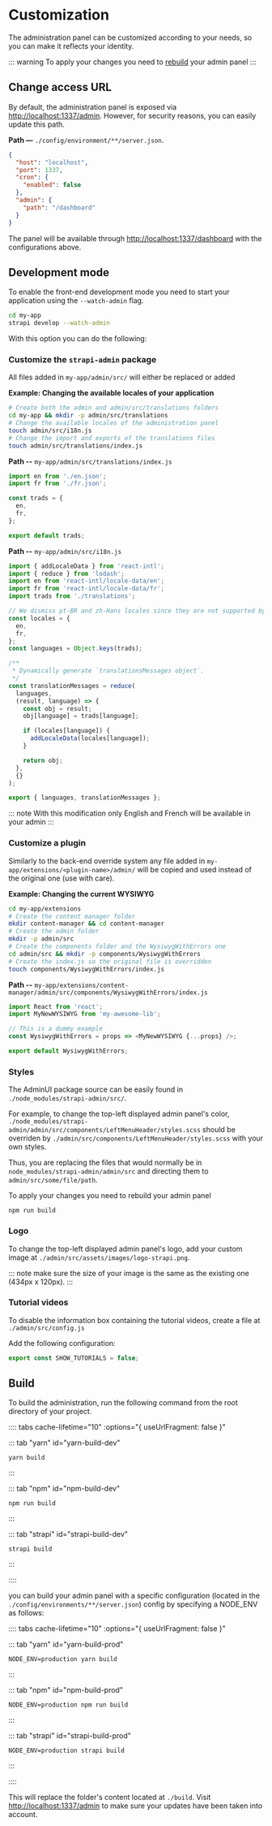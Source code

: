 # Customization

The administration panel can be customized according to your needs, so you can make it reflects your identity.

::: warning
To apply your changes you need to [rebuild](#build) your admin panel
:::

## Change access URL

By default, the administration panel is exposed via [http://localhost:1337/admin](http://localhost:1337/admin). However, for security reasons, you can easily update this path.

**Path —** `./config/environment/**/server.json`.

```json
{
  "host": "localhost",
  "port": 1337,
  "cron": {
    "enabled": false
  },
  "admin": {
    "path": "/dashboard"
  }
}
```

The panel will be available through [http://localhost:1337/dashboard](http://localhost:1337/dashboard) with the configurations above.

## Development mode

To enable the front-end development mode you need to start your application using the `--watch-admin` flag.

```bash
cd my-app
strapi develop --watch-admin
```

With this option you can do the following:

### Customize the `strapi-admin` package

All files added in `my-app/admin/src/` will either be replaced or added

**Example: Changing the available locales of your application**

```bash
# Create both the admin and admin/src/translations folders
cd my-app && mkdir -p admin/src/translations
# Change the available locales of the administration panel
touch admin/src/i18n.js
# Change the import and exports of the translations files
touch admin/src/translations/index.js
```

**Path --** `my-app/admin/src/translations/index.js`

```js
import en from './en.json';
import fr from './fr.json';

const trads = {
  en,
  fr,
};

export default trads;
```

**Path --** `my-app/admin/src/i18n.js`

```js
import { addLocaleData } from 'react-intl';
import { reduce } from 'lodash';
import en from 'react-intl/locale-data/en';
import fr from 'react-intl/locale-data/fr';
import trads from './translations';

// We dismiss pt-BR and zh-Hans locales since they are not supported by react-intl
const locales = {
  en,
  fr,
};
const languages = Object.keys(trads);

/**
 * Dynamically generate `translationsMessages object`.
 */
const translationMessages = reduce(
  languages,
  (result, language) => {
    const obj = result;
    obj[language] = trads[language];

    if (locales[language]) {
      addLocaleData(locales[language]);
    }

    return obj;
  },
  {}
);

export { languages, translationMessages };
```

::: note
With this modification only English and French will be available in your admin
:::

### Customize a plugin

Similarly to the back-end override system any file added in `my-app/extensions/<plugin-name>/admin/` will be copied and used instead of the original one (use with care).

**Example: Changing the current WYSIWYG**

```bash
cd my-app/extensions
# Create the content manager folder
mkdir content-manager && cd content-manager
# Create the admin folder
mkdir -p admin/src
# Create the components folder and the WysiwygWithErrors one
cd admin/src && mkdir -p components/WysiwygWithErrors
# Create the index.js so the original file is overridden
touch components/WysiwygWithErrors/index.js
```

**Path --** `my-app/extensions/content-manager/admin/src/components/WysiwygWithErrors/index.js`

```js
import React from 'react';
import MyNewWYSIWYG from 'my-awesome-lib';

// This is a dummy example
const WysiwygWithErrors = props => <MyNewWYSIWYG {...props} />;

export default WysiwygWithErrors;
```

### Styles

The AdminUI package source can be easily found in `./node_modules/strapi-admin/src/`.

For example, to change the top-left displayed admin panel's color, `./node_modules/strapi-admin/admin/src/components/LeftMenuHeader/styles.scss` should be overriden by `./admin/src/components/LeftMenuHeader/styles.scss` with your own styles.

Thus, you are replacing the files that would normally be in `node_modules/strapi-admin/admin/src` and directing them to `admin/src/some/file/path`.

To apply your changes you need to rebuild your admin panel

```
npm run build
```

### Logo

To change the top-left displayed admin panel's logo, add your custom image at `./admin/src/assets/images/logo-strapi.png`.

::: note
make sure the size of your image is the same as the existing one (434px x 120px).
:::

### Tutorial videos

To disable the information box containing the tutorial videos, create a file at `./admin/src/config.js`

Add the following configuration:

```js
export const SHOW_TUTORIALS = false;
```

## Build

To build the administration, run the following command from the root directory of your project.

:::: tabs cache-lifetime="10" :options="{ useUrlFragment: false }"

::: tab "yarn" id="yarn-build-dev"

```
yarn build
```

:::

::: tab "npm" id="npm-build-dev"

```
npm run build
```

:::

::: tab "strapi" id="strapi-build-dev"

```
strapi build
```

:::

::::

you can build your admin panel with a specific configuration (located in the `./config/environments/**/server.json`) config by specifying a NODE_ENV as follows:

:::: tabs cache-lifetime="10" :options="{ useUrlFragment: false }"

::: tab "yarn" id="yarn-build-prod"

```
NODE_ENV=production yarn build
```

:::

::: tab "npm" id="npm-build-prod"

```
NODE_ENV=production npm run build
```

:::

::: tab "strapi" id="strapi-build-prod"

```
NODE_ENV=production strapi build
```

:::

::::

This will replace the folder's content located at `./build`. Visit [http://localhost:1337/admin](http://localhost:1337/admin) to make sure your updates have been taken into account.
